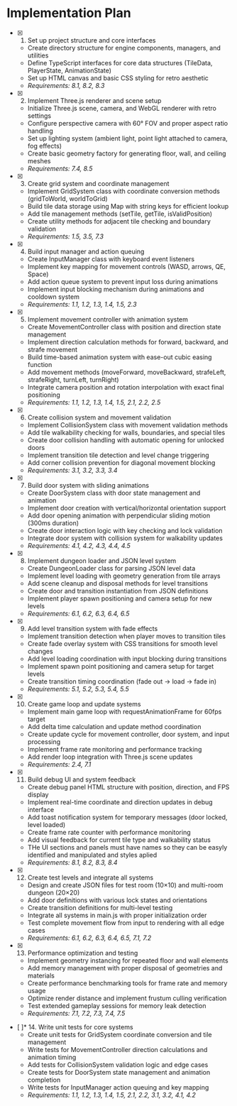 # Implementation Plan

- [x] 1. Set up project structure and core interfaces





  - Create directory structure for engine components, managers, and utilities
  - Define TypeScript interfaces for core data structures (TileData, PlayerState, AnimationState)
  - Set up HTML canvas and basic CSS styling for retro aesthetic
  - _Requirements: 8.1, 8.2, 8.3_

- [x] 2. Implement Three.js renderer and scene setup





  - Initialize Three.js scene, camera, and WebGL renderer with retro settings
  - Configure perspective camera with 60° FOV and proper aspect ratio handling
  - Set up lighting system (ambient light, point light attached to camera, fog effects)
  - Create basic geometry factory for generating floor, wall, and ceiling meshes
  - _Requirements: 7.4, 8.5_

- [x] 3. Create grid system and coordinate management





  - Implement GridSystem class with coordinate conversion methods (gridToWorld, worldToGrid)
  - Build tile data storage using Map with string keys for efficient lookup
  - Add tile management methods (setTile, getTile, isValidPosition)
  - Create utility methods for adjacent tile checking and boundary validation
  - _Requirements: 1.5, 3.5, 7.3_

- [x] 4. Build input manager and action queuing





  - Create InputManager class with keyboard event listeners
  - Implement key mapping for movement controls (WASD, arrows, QE, Space)
  - Add action queue system to prevent input loss during animations
  - Implement input blocking mechanism during animations and cooldown system
  - _Requirements: 1.1, 1.2, 1.3, 1.4, 1.5, 2.3_

- [x] 5. Implement movement controller with animation system





  - Create MovementController class with position and direction state management
  - Implement direction calculation methods for forward, backward, and strafe movement
  - Build time-based animation system with ease-out cubic easing function
  - Add movement methods (moveForward, moveBackward, strafeLeft, strafeRight, turnLeft, turnRight)
  - Integrate camera position and rotation interpolation with exact final positioning
  - _Requirements: 1.1, 1.2, 1.3, 1.4, 1.5, 2.1, 2.2, 2.5_

- [x] 6. Create collision system and movement validation





  - Implement CollisionSystem class with movement validation methods
  - Add tile walkability checking for walls, boundaries, and special tiles
  - Create door collision handling with automatic opening for unlocked doors
  - Implement transition tile detection and level change triggering
  - Add corner collision prevention for diagonal movement blocking
  - _Requirements: 3.1, 3.2, 3.3, 3.4_

- [x] 7. Build door system with sliding animations





  - Create DoorSystem class with door state management and animation
  - Implement door creation with vertical/horizontal orientation support
  - Add door opening animation with perpendicular sliding motion (300ms duration)
  - Create door interaction logic with key checking and lock validation
  - Integrate door system with collision system for walkability updates
  - _Requirements: 4.1, 4.2, 4.3, 4.4, 4.5_

- [x] 8. Implement dungeon loader and JSON level system





  - Create DungeonLoader class for parsing JSON level data
  - Implement level loading with geometry generation from tile arrays
  - Add scene cleanup and disposal methods for level transitions
  - Create door and transition instantiation from JSON definitions
  - Implement player spawn positioning and camera setup for new levels
  - _Requirements: 6.1, 6.2, 6.3, 6.4, 6.5_

- [x] 9. Add level transition system with fade effects





  - Implement transition detection when player moves to transition tiles
  - Create fade overlay system with CSS transitions for smooth level changes
  - Add level loading coordination with input blocking during transitions
  - Implement spawn point positioning and camera setup for target levels
  - Create transition timing coordination (fade out → load → fade in)
  - _Requirements: 5.1, 5.2, 5.3, 5.4, 5.5_

- [x] 10. Create game loop and update systems





  - Implement main game loop with requestAnimationFrame for 60fps target
  - Add delta time calculation and update method coordination
  - Create update cycle for movement controller, door system, and input processing
  - Implement frame rate monitoring and performance tracking
  - Add render loop integration with Three.js scene updates
  - _Requirements: 2.4, 7.1_

- [x] 11. Build debug UI and system feedback





  - Create debug panel HTML structure with position, direction, and FPS display
  - Implement real-time coordinate and direction updates in debug interface
  - Add toast notification system for temporary messages (door locked, level loaded)
  - Create frame rate counter with performance monitoring
  - Add visual feedback for current tile type and walkability status
  - THe UI sections and panels must have names so they can be easyly identified and manipulated and styles aplied
  - _Requirements: 8.1, 8.2, 8.3, 8.4_

- [x] 12. Create test levels and integrate all systems






  - Design and create JSON files for test room (10×10) and multi-room dungeon (20×20)
  - Add door definitions with various lock states and orientations
  - Create transition definitions for multi-level testing
  - Integrate all systems in main.js with proper initialization order
  - Test complete movement flow from input to rendering with all edge cases
  - _Requirements: 6.1, 6.2, 6.3, 6.4, 6.5, 7.1, 7.2_

- [x] 13. Performance optimization and testing






  - Implement geometry instancing for repeated floor and wall elements
  - Add memory management with proper disposal of geometries and materials
  - Create performance benchmarking tools for frame rate and memory usage
  - Optimize render distance and implement frustum culling verification
  - Test extended gameplay sessions for memory leak detection
  - _Requirements: 7.1, 7.2, 7.3, 7.4, 7.5_

- [ ]* 14. Write unit tests for core systems
  - Create unit tests for GridSystem coordinate conversion and tile management
  - Write tests for MovementController direction calculations and animation timing
  - Add tests for CollisionSystem validation logic and edge cases
  - Create tests for DoorSystem state management and animation completion
  - Write tests for InputManager action queuing and key mapping
  - _Requirements: 1.1, 1.2, 1.3, 1.4, 1.5, 2.1, 2.2, 3.1, 3.2, 4.1, 4.2_